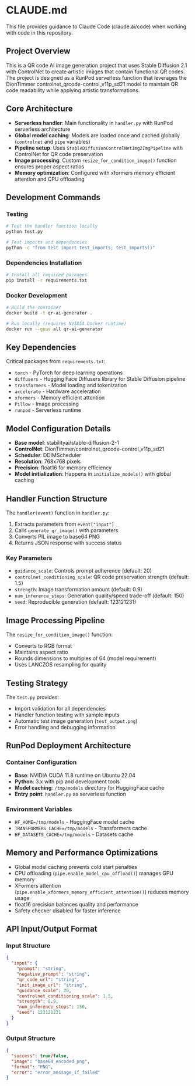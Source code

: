 # CLAUDE.md

This file provides guidance to Claude Code (claude.ai/code) when working with code in this repository.

## Project Overview

This is a QR code AI image generation project that uses Stable Diffusion 2.1 with ControlNet to create artistic images that contain functional QR codes. The project is designed as a RunPod serverless function that leverages the DionTimmer controlnet_qrcode-control_v11p_sd21 model to maintain QR code readability while applying artistic transformations.

## Core Architecture

- **Serverless handler**: Main functionality in `handler.py` with RunPod serverless architecture
- **Global model caching**: Models are loaded once and cached globally (`controlnet` and `pipe` variables)
- **Pipeline setup**: Uses `StableDiffusionControlNetImg2ImgPipeline` with ControlNet for QR code preservation
- **Image processing**: Custom `resize_for_condition_image()` function ensures proper aspect ratios
- **Memory optimization**: Configured with xformers memory efficient attention and CPU offloading

## Development Commands

### Testing
```bash
# Test the handler function locally
python test.py

# Test imports and dependencies
python -c "from test import test_imports; test_imports()"
```

### Dependencies Installation
```bash
# Install all required packages
pip install -r requirements.txt
```

### Docker Development
```bash
# Build the container
docker build -t qr-ai-generator .

# Run locally (requires NVIDIA Docker runtime)
docker run --gpus all qr-ai-generator
```

## Key Dependencies

Critical packages from `requirements.txt`:
- `torch` - PyTorch for deep learning operations  
- `diffusers` - Hugging Face Diffusers library for Stable Diffusion pipeline
- `transformers` - Model loading and tokenization
- `accelerate` - Hardware acceleration
- `xformers` - Memory efficient attention
- `Pillow` - Image processing
- `runpod` - Serverless runtime

## Model Configuration Details

- **Base model**: stabilityai/stable-diffusion-2-1
- **ControlNet**: DionTimmer/controlnet_qrcode-control_v11p_sd21  
- **Scheduler**: DDIMScheduler
- **Resolution**: 768x768 pixels
- **Precision**: float16 for memory efficiency
- **Model initialization**: Happens in `initialize_models()` with global caching

## Handler Function Structure

The `handler(event)` function in `handler.py`:
1. Extracts parameters from `event["input"]`
2. Calls `generate_qr_image()` with parameters
3. Converts PIL image to base64 PNG
4. Returns JSON response with success status

### Key Parameters
- `guidance_scale`: Controls prompt adherence (default: 20)
- `controlnet_conditioning_scale`: QR code preservation strength (default: 1.5)
- `strength`: Image transformation amount (default: 0.9)
- `num_inference_steps`: Generation quality/speed trade-off (default: 150)
- `seed`: Reproducible generation (default: 123121231)

## Image Processing Pipeline

The `resize_for_condition_image()` function:
- Converts to RGB format
- Maintains aspect ratio  
- Rounds dimensions to multiples of 64 (model requirement)
- Uses LANCZOS resampling for quality

## Testing Strategy

The `test.py` provides:
- Import validation for all dependencies
- Handler function testing with sample inputs
- Automatic test image generation (`test_output.png`)
- Error handling and debugging information

## RunPod Deployment Architecture

### Container Configuration
- **Base**: NVIDIA CUDA 11.8 runtime on Ubuntu 22.04
- **Python**: 3.x with pip and development tools
- **Model caching**: `/tmp/models` directory for HuggingFace cache
- **Entry point**: `handler.py` as serverless function

### Environment Variables
- `HF_HOME=/tmp/models` - HuggingFace model cache
- `TRANSFORMERS_CACHE=/tmp/models` - Transformers cache
- `HF_DATASETS_CACHE=/tmp/models` - Datasets cache

## Memory and Performance Optimizations

- Global model caching prevents cold start penalties
- CPU offloading (`pipe.enable_model_cpu_offload()`) manages GPU memory
- XFormers attention (`pipe.enable_xformers_memory_efficient_attention()`) reduces memory usage
- float16 precision balances quality and performance
- Safety checker disabled for faster inference

## API Input/Output Format

### Input Structure
```json
{
  "input": {
    "prompt": "string",
    "negative_prompt": "string", 
    "qr_code_url": "string",
    "init_image_url": "string",
    "guidance_scale": 20,
    "controlnet_conditioning_scale": 1.5,
    "strength": 0.9,
    "num_inference_steps": 150,
    "seed": 123121231
  }
}
```

### Output Structure
```json
{
  "success": true/false,
  "image": "base64_encoded_png",
  "format": "PNG",
  "error": "error_message_if_failed"
}